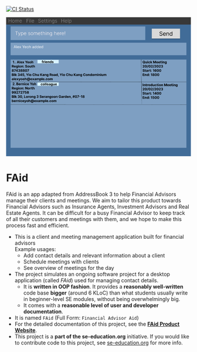 [![CI Status](https://github.com/AY2223S2-CS2103T-W12-3/tp/workflows/Java%20CI/badge.svg)](https://github.com/AY2223S2-CS2103T-W12-3/tp/actions)

![Ui](docs/images/Ui.png)

# FAid
FAid is an app adapted from AddressBook 3 to help Financial Advisors manage their clients and meetings.
We aim to tailor this product towards Financial Advisors such as Insurance Agents, Investment Advisors and Real Estate Agents.
It can be difficult for a busy Financial Advisor to keep track of all their customers and meetings with them, and we hope to make this process fast and efficient.

* This is a client and meeting management application built for financial advisors<br>
  Example usages:
  * Add contact details and relevant information about a client
  * Schedule meetings with clients
  * See overview of meetings for the day
* The project simulates an ongoing software project for a desktop application (called _FAid_) used for managing contact details.
  * It is **written in OOP fashion**. It provides a **reasonably well-written** code base **bigger** (around 6 KLoC) than what students usually write in beginner-level SE modules, without being overwhelmingly big.
  * It comes with a **reasonable level of user and developer documentation**.
* It is named `FAid` (Full Form: `Financial Advisor Aid`)
* For the detailed documentation of this project, see the **[FAid Product Website](https://ay2223s2-cs2103t-w12-3.github.io/tp/)**.
* This project is a **part of the se-education.org** initiative. If you would like to contribute code to this project, see [se-education.org](https://se-education.org#https://se-education.org/#contributing) for more info.

